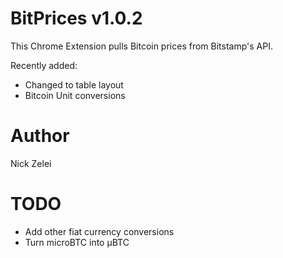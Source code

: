 BitPrices v1.0.2
=============
This Chrome Extension pulls Bitcoin prices from Bitstamp's API.

Recently added:
- Changed to table layout
- Bitcoin Unit conversions

Author
=============
Nick Zelei

TODO
============
- Add other fiat currency conversions
- Turn microBTC into μBTC